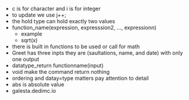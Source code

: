 - c is for character and i is for integer
- to update we use j++;
- the hold type can hold exactly two values
- function_name(expression, expresssion2, ..., expressionn)
	- example
	- sqrt(x)
- there is built in functions to be used or call for math
- Greet has three inpts they are (saultations, name, and date) with only one output
- datatype_return functionname(input)
- void make the command return nothing
- ordering and datay=type matters pay attention to detail
- abs is absolute value
- galesta.dedimc.io